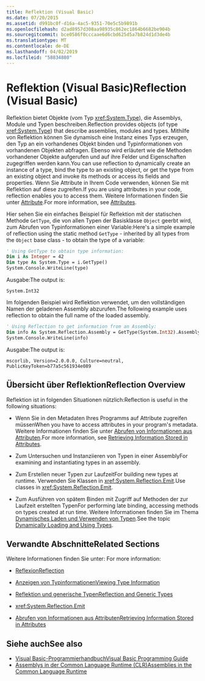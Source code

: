 ```yaml
---
title: Reflektion (Visual Basic)
ms.date: 07/20/2015
ms.assetid: d991bc0f-d16a-4ac5-9351-70e5c5b9891b
ms.openlocfilehash: d2ad8957d308aa98935c862ec1864b6682be904b
ms.sourcegitcommit: bce0586f0cccaae6d6cbd625d5a7b824d1d3de4b
ms.translationtype: MT
ms.contentlocale: de-DE
ms.lasthandoff: 04/02/2019
ms.locfileid: "58834880"
---
```

# <a name="reflection-visual-basic"></a><span data-ttu-id="5830f-102">Reflektion (Visual Basic)</span><span class="sxs-lookup"><span data-stu-id="5830f-102">Reflection (Visual Basic)</span></span>
<span data-ttu-id="5830f-103">Reflektion bietet Objekte (vom Typ <xref:System.Type>), die Assemblys, Module und Typen beschreiben.</span><span class="sxs-lookup"><span data-stu-id="5830f-103">Reflection provides objects (of type <xref:System.Type>) that describe assemblies, modules and types.</span></span> <span data-ttu-id="5830f-104">Mithilfe von Reflektion können Sie dynamisch eine Instanz eines Typs erzeugen, den Typ an ein vorhandenes Objekt binden und Typinformationen von vorhandenen Objekten abfragen. Ebenso wird erläutert wie die Methoden vorhandener Objekte aufgerufen und auf ihre Felder und Eigenschaften zugegriffen werden kann.</span><span class="sxs-lookup"><span data-stu-id="5830f-104">You can use reflection to dynamically create an instance of a type, bind the type to an existing object, or get the type from an existing object and invoke its methods or access its fields and properties.</span></span> <span data-ttu-id="5830f-105">Wenn Sie Attribute in Ihrem Code verwenden, können Sie mit Reflektion auf diese zugreifen.</span><span class="sxs-lookup"><span data-stu-id="5830f-105">If you are using attributes in your code, reflection enables you to access them.</span></span> <span data-ttu-id="5830f-106">Weitere Informationen finden Sie unter [Attribute](../../../standard/attributes/index.md).</span><span class="sxs-lookup"><span data-stu-id="5830f-106">For more information, see [Attributes](../../../standard/attributes/index.md).</span></span>  
  
 <span data-ttu-id="5830f-107">Hier sehen Sie ein einfaches Beispiel für Reflektion mit der statischen Methode `GetType`, die von allen Typen der Basisklasse `Object` geerbt wird, zum Abrufen von Typinformationen einer Variable:</span><span class="sxs-lookup"><span data-stu-id="5830f-107">Here's a simple example of reflection using the static method `GetType` - inherited by all types from the `Object` base class - to obtain the type of a variable:</span></span>  
  
```vb  
' Using GetType to obtain type information:  
Dim i As Integer = 42  
Dim type As System.Type = i.GetType()  
System.Console.WriteLine(type)  
```  
  
 <span data-ttu-id="5830f-108">Ausgabe:</span><span class="sxs-lookup"><span data-stu-id="5830f-108">The output is:</span></span>  
  
 `System.Int32`  
  
 <span data-ttu-id="5830f-109">Im folgenden Beispiel wird Reflektion verwendet, um den vollständigen Namen der geladenen Assembly abzurufen.</span><span class="sxs-lookup"><span data-stu-id="5830f-109">The following example uses reflection to obtain the full name of the loaded assembly.</span></span>  
  
```vb  
' Using Reflection to get information from an Assembly:  
Dim info As System.Reflection.Assembly = GetType(System.Int32).Assembly  
System.Console.WriteLine(info)  
```  
  
 <span data-ttu-id="5830f-110">Ausgabe:</span><span class="sxs-lookup"><span data-stu-id="5830f-110">The output is:</span></span>  
  
 `mscorlib, Version=2.0.0.0, Culture=neutral, PublicKeyToken=b77a5c561934e089`  
  
## <a name="reflection-overview"></a><span data-ttu-id="5830f-111">Übersicht über Reflektion</span><span class="sxs-lookup"><span data-stu-id="5830f-111">Reflection Overview</span></span>  
 <span data-ttu-id="5830f-112">Reflektion ist in folgenden Situationen nützlich:</span><span class="sxs-lookup"><span data-stu-id="5830f-112">Reflection is useful in the following situations:</span></span>  
  
-   <span data-ttu-id="5830f-113">Wenn Sie in den Metadaten Ihres Programms auf Attribute zugreifen müssen</span><span class="sxs-lookup"><span data-stu-id="5830f-113">When you have to access attributes in your program's metadata.</span></span> <span data-ttu-id="5830f-114">Weitere Informationen finden Sie unter [Abrufen von Informationen aus Attributen](../../../standard/attributes/retrieving-information-stored-in-attributes.md).</span><span class="sxs-lookup"><span data-stu-id="5830f-114">For more information, see [Retrieving Information Stored in Attributes](../../../standard/attributes/retrieving-information-stored-in-attributes.md).</span></span>  
  
-   <span data-ttu-id="5830f-115">Zum Untersuchen und Instanziieren von Typen in einer Assembly</span><span class="sxs-lookup"><span data-stu-id="5830f-115">For examining and instantiating types in an assembly.</span></span>  
  
-   <span data-ttu-id="5830f-116">Zum Erstellen neuer Typen zur Laufzeit</span><span class="sxs-lookup"><span data-stu-id="5830f-116">For building new types at runtime.</span></span> <span data-ttu-id="5830f-117">Verwenden Sie Klassen in <xref:System.Reflection.Emit>.</span><span class="sxs-lookup"><span data-stu-id="5830f-117">Use classes in <xref:System.Reflection.Emit>.</span></span>  
  
-   <span data-ttu-id="5830f-118">Zum Ausführen von spätem Binden mit Zugriff auf Methoden der zur Laufzeit erstellten Typen</span><span class="sxs-lookup"><span data-stu-id="5830f-118">For performing late binding, accessing methods on types created at run time.</span></span> <span data-ttu-id="5830f-119">Weitere Informationen finden Sie im Thema [Dynamisches Laden und Verwenden von Typen](../../../framework/reflection-and-codedom/dynamically-loading-and-using-types.md).</span><span class="sxs-lookup"><span data-stu-id="5830f-119">See the topic [Dynamically Loading and Using Types](../../../framework/reflection-and-codedom/dynamically-loading-and-using-types.md).</span></span>  
  
## <a name="related-sections"></a><span data-ttu-id="5830f-120">Verwandte Abschnitte</span><span class="sxs-lookup"><span data-stu-id="5830f-120">Related Sections</span></span>  
 <span data-ttu-id="5830f-121">Weitere Informationen finden Sie unter: </span><span class="sxs-lookup"><span data-stu-id="5830f-121">For more information:</span></span>  
  
-   [<span data-ttu-id="5830f-122">Reflexion</span><span class="sxs-lookup"><span data-stu-id="5830f-122">Reflection</span></span>](../../../framework/reflection-and-codedom/reflection.md)  
  
-   [<span data-ttu-id="5830f-123">Anzeigen von Typinformationen</span><span class="sxs-lookup"><span data-stu-id="5830f-123">Viewing Type Information</span></span>](../../../framework/reflection-and-codedom/viewing-type-information.md)  
  
-   [<span data-ttu-id="5830f-124">Reflektion und generische Typen</span><span class="sxs-lookup"><span data-stu-id="5830f-124">Reflection and Generic Types</span></span>](../../../framework/reflection-and-codedom/reflection-and-generic-types.md)  
  
-   <xref:System.Reflection.Emit>  
  
-   [<span data-ttu-id="5830f-125">Abrufen von Informationen aus Attributen</span><span class="sxs-lookup"><span data-stu-id="5830f-125">Retrieving Information Stored in Attributes</span></span>](../../../standard/attributes/retrieving-information-stored-in-attributes.md)  
  
## <a name="see-also"></a><span data-ttu-id="5830f-126">Siehe auch</span><span class="sxs-lookup"><span data-stu-id="5830f-126">See also</span></span>

- [<span data-ttu-id="5830f-127">Visual Basic-Programmierhandbuch</span><span class="sxs-lookup"><span data-stu-id="5830f-127">Visual Basic Programming Guide</span></span>](../../../visual-basic/programming-guide/index.md)
- [<span data-ttu-id="5830f-128">Assemblys in der Common Language Runtime (CLR)</span><span class="sxs-lookup"><span data-stu-id="5830f-128">Assemblies in the Common Language Runtime</span></span>](../../../framework/app-domains/assemblies-in-the-common-language-runtime.md)
